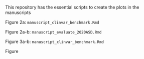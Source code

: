 This repository has the essential scripts to create the plots in the manuscripts



Figure 2a: ```manuscript_clinvar_benchmark.Rmd```

Figure 2a-b: ```manuscript_evaluate_2020ASD.Rmd```

Figure 3a-b: ```manuscript_clinvar_benchmark.Rmd```

Figure 
